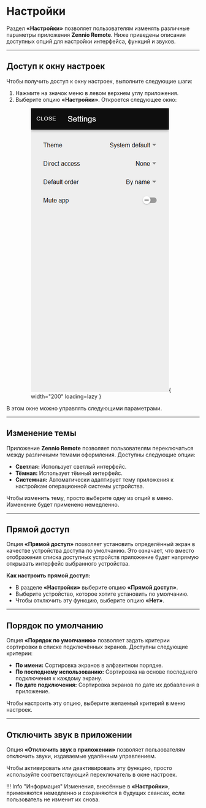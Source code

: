 # Настройки

Раздел **«Настройки»** позволяет пользователям изменять различные параметры приложения **Zennio Remote**. Ниже приведены описания доступных опций для настройки интерфейса, функций и звуков.

------

## Доступ к окну настроек

Чтобы получить доступ к окну настроек, выполните следующие шаги:

   1. Нажмите на значок меню в левом верхнем углу приложения.
   2. Выберите опцию **«Настройки»**. Откроется следующее окно:
    <figure markdown>![preferences.png](../images/preferences.png){ width="200" loading=lazy }</figure>

В этом окне можно управлять следующими параметрами.

------

## Изменение темы

Приложение **Zennio Remote** позволяет пользователям переключаться между различными темами оформления. Доступны следующие опции:

  - **Светлая:** Использует светлый интерфейс.
  - **Тёмная:** Использует тёмный интерфейс.
  - **Системная:** Автоматически адаптирует тему приложения к настройкам операционной системы устройства.

Чтобы изменить тему, просто выберите одну из опций в меню. Изменение будет применено немедленно.

------

## Прямой доступ

Опция **«Прямой доступ»** позволяет установить определённый экран в качестве устройства доступа по умолчанию. Это означает, что вместо отображения списка доступных устройств приложение будет напрямую открывать интерфейс выбранного устройства.

**Как настроить прямой доступ:**

  - В разделе **«Настройки»** выберите опцию **«Прямой доступ»**.
  - Выберите устройство, которое хотите установить по умолчанию.
  - Чтобы отключить эту функцию, выберите опцию **«Нет»**.

------

## Порядок по умолчанию

Опция **«Порядок по умолчанию»** позволяет задать критерии сортировки в списке подключённых экранов. Доступны следующие критерии:

  - **По имени:** Сортировка экранов в алфавитном порядке.
  - **По последнему использованию:** Сортировка на основе последнего подключения к каждому экрану.
  - **По дате подключения:** Сортировка экранов по дате их добавления в приложение.

Чтобы настроить эту опцию, выберите желаемый критерий в меню настроек.

------

## Отключить звук в приложении

Опция **«Отключить звук в приложении»** позволяет пользователям отключить звуки, издаваемые удалённым управлением.

Чтобы активировать или деактивировать эту функцию, просто используйте соответствующий переключатель в окне настроек.

!!! Info "Информация"
    Изменения, внесённые в **«Настройки»**, применяются немедленно и сохраняются в будущих сеансах, если пользователь не изменит их снова.
